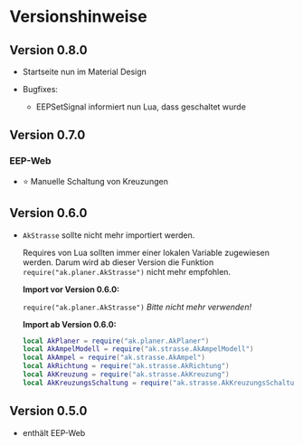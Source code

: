  
# Versionshinweise   

## Version 0.8.0

* Startseite nun im Material Design

* Bugfixes:
  
  * EEPSetSignal informiert nun Lua, dass geschaltet wurde

## Version 0.7.0

### EEP-Web
* ⭐ Manuelle Schaltung von Kreuzungen

## Version 0.6.0

* `AkStrasse` sollte nicht mehr importiert werden.

    Requires von Lua sollten immer einer lokalen Variable zugewiesen werden. 
    Darum wird ab dieser Version die Funktion `require("ak.planer.AkStrasse")` 
    nicht mehr empfohlen.

    **Import vor Version 0.6.0:**
    
    `require("ak.planer.AkStrasse")` _Bitte nicht mehr verwenden!_

    **Import ab Version 0.6.0:**
    
    ```lua
    local AkPlaner = require("ak.planer.AkPlaner")
    local AkAmpelModell = require("ak.strasse.AkAmpelModell")
    local AkAmpel = require("ak.strasse.AkAmpel")
    local AkRichtung = require("ak.strasse.AkRichtung")
    local AkKreuzung = require("ak.strasse.AkKreuzung")
    local AkKreuzungsSchaltung = require("ak.strasse.AkKreuzungsSchaltung")
    ```
    
## Version 0.5.0

* enthält EEP-Web